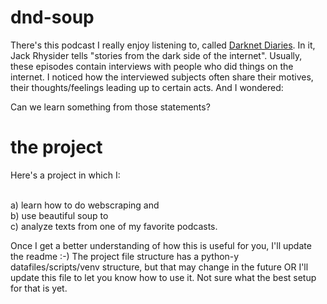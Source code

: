 # dnd-soup

There's this podcast I really enjoy listening to, called [Darknet Diaries](https://darknetdiaries.com/). In it, Jack Rhysider tells "stories from the dark side of the internet".
Usually, these episodes contain interviews with people who did things on the internet. I noticed how the interviewed subjects often share their motives, their thoughts/feelings leading up to certain acts.
And I wondered: 

Can we learn something from those statements?

# the project

Here's a project in which I:

<br>a) learn how to do webscraping and 
<br>b) use beautiful soup to
<br>c) analyze texts from one of my favorite podcasts.

Once I get a better understanding of how this is useful for you, I'll update the readme :-)
The project file structure has a python-y datafiles/scripts/venv structure, but that may change in the future OR I'll update this file to let you know how to use it. Not sure what the best setup for that is yet.
